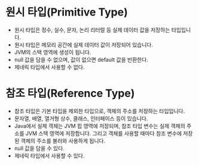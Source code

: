 # 원시 타입(Primitive Type)
- 원시 타입은 정수, 실수, 문자, 논리 리터럴 등 실제 데이터 값을 저장하는 타입입니다.
- 원시 타입은 메모리 공간에 실제 데이터 값이 저장되어 있습니다.
- JVM의 스택 영역에 생성이 됩니다.
- null 값을 담을 수 없으며, 값이 없으면 default 값을 반환한다.
- 제네릭 타입에서 사용할 수 없다.

# 참조 타입(Reference Type)
- 참조 타입은 기본 타입을 제외한 타입으로, 객체의 주소를 저장하는 타입입니다.
- 문자열, 배열, 열거형 상수, 클래스, 인터페이스 등이 있습니다.
- Java에서 실제 객체는 JVM 힙 영역에 저장되며, 참조 타입 변수는 실제 객체의 주소를 JVM 스택 영역에 저장합니다. 그리고 객체를 사용할 때마다 참조 변수에 저장된 객체의 주소를 불러와 사용하게 됩니다.
- null 값을 담을 수 있다.
- 제네릭 타입에서 사용할 수 있다.

